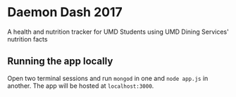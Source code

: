 # Daemon Dash 2017
A health and nutrition tracker for UMD Students using UMD Dining Services' nutrition facts


## Running the app locally
Open two terminal sessions and run `mongod` in one and `node app.js` in another. The app will be hosted at `localhost:3000`.
